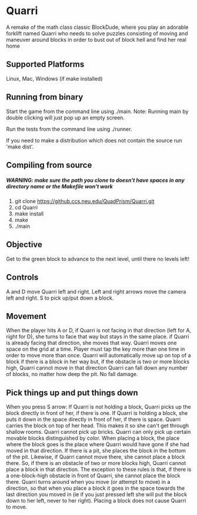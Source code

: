 # Quarri
A remake of the math class classic BlockDude, where you play an adorable forklift named Quarri who needs to solve puzzles consisting of moving and maneuver around blocks in order to bust out of block hell and find her real home

## Supported Platforms
Linux, Mac, Windows (if make installed)

## Running from binary

Start the game from the command line using ./main. Note: Running main by double clicking will just pop up an empty screen.

Run the tests from the command line using ./runner.

If you need to make a distribution which does not contain the source run 'make dist'.

## Compiling from source
##### WARNING: make sure the path you clone to doesn't have spaces in any directory name or the Makefile won't work

1. git clone https://github.ccs.neu.edu/QuadPrism/Quarri.git
2. cd Quarri
3. make install
4. make
5. ./main

## Objective
Get to the green block to advance to the next level, until there no levels left!

## Controls
A and D move Quarri left and right. 
Left and right arrows move the camera left and right.
S to pick up/put down a block.

## Movement
When the player hits A or D,
if Quarri is not facing in that direction (left for A, right for D), she turns to face that way but stays in the same place.
if Quarri is already facing that direction, she moves that way.
Quarri moves one space on the grid at a time.
Player must tap the key more than one time in order to move more than once.
Quarri will automatically move up on top of a block if there is a block in her way
but, if the obstacle is two or more blocks high, Quarri cannot move in that direction
Quarri can fall down any number of blocks, no matter how deep the pit. 
No fall damage.

## Pick things up and put things down
When you press S arrow:
If Quarri is not holding a block, Quarri picks up the block directly in front of her, if there is one.
If Quarri is holding a block, she puts it down in the space directly in front of her, if there is space.
Quarri carries the block on top of her head. This makes it so she can't get through shallow rooms.
Quarri cannot pick up bricks. Quarri can only pick up certain movable blocks distinguished by color.
When placing a block, the place where the block goes is the place where Quarri would have gone if she had moved in that direction. 
If there is a pit, she places the block in the bottom of the pit.
Likewise, if Quarri cannot move there, she cannot place a block there.
So, if there is an obstacle of two or more blocks high, Quarri cannot place a block in that direction.
The exception to these rules is that, if there is a one-block-high obstacle in front of Quarri, she cannot place the block there.
Quarri turns around when you move (or attempt to move) in a direction, so that when you place a block it goes in the space towards the last direction you moved in (ie if you just pressed left she will put the block down to her left, never to her right).
Placing a block does not cause Quarri to move.

